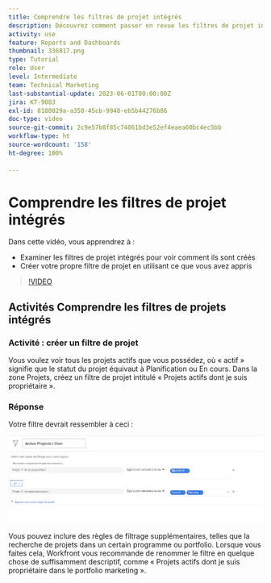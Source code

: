 ```yaml
---
title: Comprendre les filtres de projet intégrés
description: Découvrez comment passer en revue les filtres de projet intégrés pour voir comment ils sont conçus et comment créer votre propre filtre de projet dans Workfront.
activity: use
feature: Reports and Dashboards
thumbnail: 336817.png
type: Tutorial
role: User
level: Intermediate
team: Technical Marketing
last-substantial-update: 2023-06-01T00:00:00Z
jira: KT-9083
exl-id: 8180029a-a350-45cb-9948-eb5b44276b86
doc-type: video
source-git-commit: 2c9e57b8f85c74061bd3e52ef4eaea60bc4ec5bb
workflow-type: ht
source-wordcount: '158'
ht-degree: 100%

---
```


# Comprendre les filtres de projet intégrés

Dans cette vidéo, vous apprendrez à :

* Examiner les filtres de projet intégrés pour voir comment ils sont créés
* Créer votre propre filtre de projet en utilisant ce que vous avez appris

>[!VIDEO](https://video.tv.adobe.com/v/3412666/?quality=12&learn=on&captions=fre_fr)

## Activités Comprendre les filtres de projets intégrés


### Activité : créer un filtre de projet

Vous voulez voir tous les projets actifs que vous possédez, où « actif » signifie que le statut du projet équivaut à Planification ou En cours. Dans la zone Projets, créez un filtre de projet intitulé « Projets actifs dont je suis propriétaire ».

### Réponse

Votre filtre devrait ressembler à ceci :

![Image de l’écran pour créer un filtre de projet](assets/opening-built-in-project-filters-1.png)

Vous pouvez inclure des règles de filtrage supplémentaires, telles que la recherche de projets dans un certain programme ou portfolio. Lorsque vous faites cela, Workfront vous recommande de renommer le filtre en quelque chose de suffisamment descriptif, comme « Projets actifs dont je suis propriétaire dans le portfolio marketing ».
